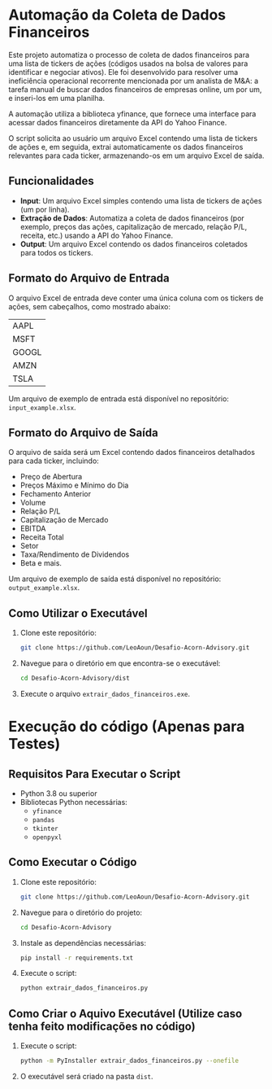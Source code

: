 # Automação da Coleta de Dados Financeiros

Este projeto automatiza o processo de coleta de dados financeiros para uma lista de tickers de ações (códigos usados na bolsa de valores para identificar e negociar ativos). Ele foi desenvolvido para resolver uma ineficiência operacional recorrente mencionada por um analista de M&A: a tarefa manual de buscar dados financeiros de empresas online, um por um, e inseri-los em uma planilha.

A automação utiliza a biblioteca yfinance, que fornece uma interface para acessar dados financeiros diretamente da API do Yahoo Finance.

O script solicita ao usuário um arquivo Excel contendo uma lista de tickers de ações e, em seguida, extrai automaticamente os dados financeiros relevantes para cada ticker, armazenando-os em um arquivo Excel de saída.

## Funcionalidades

- **Input**: Um arquivo Excel simples contendo uma lista de tickers de ações (um por linha).
- **Extração de Dados**: Automatiza a coleta de dados financeiros (por exemplo, preços das ações, capitalização de mercado, relação P/L, receita, etc.) usando a API do Yahoo Finance.
- **Output**: Um arquivo Excel contendo os dados financeiros coletados para todos os tickers.

## Formato do Arquivo de Entrada

O arquivo Excel de entrada deve conter uma única coluna com os tickers de ações, sem cabeçalhos, como mostrado abaixo:
<div align="center">

|                   |
|-------------------|
|AAPL               |
|MSFT               |
|GOOGL              |
|AMZN               |
|TSLA               |

</div>

Um arquivo de exemplo de entrada está disponível no repositório: `input_example.xlsx`.

## Formato do Arquivo de Saída

O arquivo de saída será um Excel contendo dados financeiros detalhados para cada ticker, incluindo:

- Preço de Abertura
- Preços Máximo e Mínimo do Dia
- Fechamento Anterior
- Volume
- Relação P/L
- Capitalização de Mercado
- EBITDA
- Receita Total
- Setor
- Taxa/Rendimento de Dividendos
- Beta e mais.

Um arquivo de exemplo de saída está disponível no repositório: `output_example.xlsx`.

## Como Utilizar o Executável

1. Clone este repositório:
   ```bash
   git clone https://github.com/LeoAoun/Desafio-Acorn-Advisory.git

2. Navegue para o diretório em que encontra-se o executável:
    ```bash
    cd Desafio-Acorn-Advisory/dist

3. Execute o arquivo `extrair_dados_financeiros.exe`.

# Execução do código (Apenas para Testes)

## Requisitos Para Executar o Script

- Python 3.8 ou superior
- Bibliotecas Python necessárias:
  - `yfinance`
  - `pandas`
  - `tkinter`
  - `openpyxl` 

## Como Executar o Código 

1. Clone este repositório:
   ```bash
   git clone https://github.com/LeoAoun/Desafio-Acorn-Advisory.git

2. Navegue para o diretório do projeto:
    ```bash
    cd Desafio-Acorn-Advisory

3. Instale as dependências necessárias:
    ```bash
    pip install -r requirements.txt

4. Execute o script:
    ```bash
    python extrair_dados_financeiros.py

## Como Criar o Aquivo Executável (Utilize caso tenha feito modificações no código)

1. Execute o script:
    ```bash
    python -m PyInstaller extrair_dados_financeiros.py --onefile

2. O executável será criado na pasta `dist`.